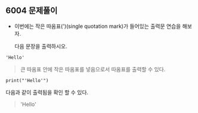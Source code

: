 ## 6004 문제풀이

- 이번에는 작은 따옴표(')(single quotation mark)가 들어있는 출력문 연습을 해보자.

  다음 문장을 출력하시오.

```'Hello'```

> 큰 따옴표 안에 작은 따옴표를 넣음으로서 따옴표를 출력할 수 있다.

```print("'Hello'")```

다음과 같이 출력됨을 확인 할 수 있다.

> 'Hello'











